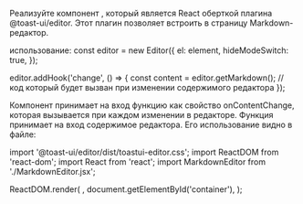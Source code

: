 Реализуйте компонент <MarkdownEditor />, который является React оберткой плагина @toast-ui/editor. Этот плагин позволяет встроить в страницу Markdown-редактор.

использование:
const editor = new Editor({
    el: element,
    hideModeSwitch: true,
});

editor.addHook('change', () => {
    const content = editor.getMarkdown();
    // код который будет вызван при изменении содержимого редактора
});

Компонент принимает на вход функцию как свойство onContentChange, которая вызывается при каждом изменении в редакторе. Функция принимает на вход содержимое редактора. Его использование видно в файле: 

import '@toast-ui/editor/dist/toastui-editor.css';
import ReactDOM from 'react-dom';
import React from 'react';
import MarkdownEditor from './MarkdownEditor.jsx';

ReactDOM.render(
    <MarkdownEditor onContentChange={console.log} />,
    document.getElementById('container'),
);

